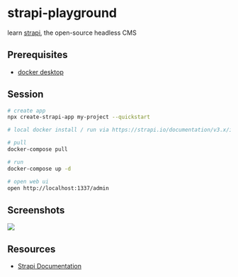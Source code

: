 # strapi-playground

learn [strapi](https://strapi.io/), the open-source headless CMS

## Prerequisites

* [docker desktop](https://www.docker.com/products/docker-desktop)

## Session

```sh
# create app
npx create-strapi-app my-project --quickstart

# local docker install / run via https://strapi.io/documentation/v3.x/installation/docker.html

# pull
docker-compose pull

# run
docker-compose up -d

# open web ui
open http://localhost:1337/admin
```

## Screenshots

![](https://www.evernote.com/l/AAH957Jw0WVBx5AIat1ulOIsv87pCNGk2DUB/image.png)

## Resources

* [Strapi Documentation](https://strapi.io/documentation/)